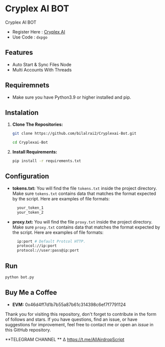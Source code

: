 # Cryplex AI BOT
Cryplex AI BOT

- Register Here : [Cryplex AI](https://app.cryplex.ai/dashboard?ref=dxpgo)
- Use Code      : `dxpgo`

## Features

  - Auto Start & Sync Files Node
  - Multi Accounts With Threads

## Requiremnets

- Make sure you have Python3.9 or higher installed and pip.

## Instalation

1. **Clone The Repositories:**
   ```bash
   git clone https://github.com/bilalrai2/Cryplexai-Bot.git
   ```
   ```bash
   cd Cryplexai-Bot
   ```

2. **Install Requirements:**
   ```bash
   pip install -r requirements.txt 
   ```

## Configuration

- **tokens.txt:** You will find the file `tokens.txt` inside the project directory. Make sure `tokens.txt` contains data that matches the format expected by the script. Here are examples of file formats:
  ```bash
    your_token_1
    your_token_2
  ```

- **proxy.txt:** You will find the file `proxy.txt` inside the project directory. Make sure `proxy.txt` contains data that matches the format expected by the script. Here are examples of file formats:
  ```bash
    ip:port # Default Protcol HTTP.
    protocol://ip:port
    protocol://user:pass@ip:port
  ```

## Run

```bash
python bot.py 
```

## Buy Me a Coffee

- **EVM:** 
0x46d4ff7d1b7b55a87b61c314398c6ef7f7791124

Thank you for visiting this repository, don't forget to contribute in the form of follows and stars.
If you have questions, find an issue, or have suggestions for improvement, feel free to contact me or open an *issue* in this GitHub repository.

**TELEGRAM CHANNEL ** ∆ https://t.me/AllAirdropScript
